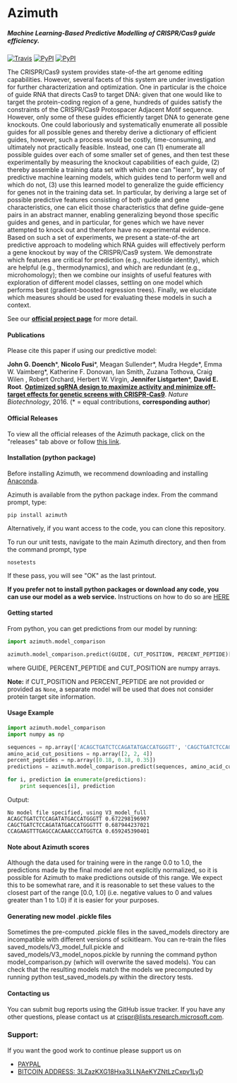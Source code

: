 # Azimuth
##### Machine Learning-Based Predictive Modelling of CRISPR/Cas9 guide efficiency.
[![Travis](https://img.shields.io/travis/MicrosoftResearch/Azimuth.svg)](https://travis-ci.org/MicrosoftResearch/Azimuth) [![PyPI](https://img.shields.io/pypi/v/azimuth.svg)](https://pypi.python.org/pypi/azimuth) [![PyPI](https://img.shields.io/pypi/l/azimuth.svg)]()

The CRISPR/Cas9 system provides state-of-the art genome editing capabilities. However, several facets of this system are under investigation for further characterization and optimization. One in particular is the choice of guide RNA that directs Cas9 to target DNA: given that one would like to target the protein-coding region of a gene, hundreds of guides satisfy the constraints of the CRISPR/Cas9 Protospacer Adjacent Motif sequence. However, only some of these guides efficiently target DNA to generate gene knockouts. One could laboriously and systematically enumerate all possible guides for all possible genes and thereby derive a dictionary of efficient guides, however, such a process would be costly, time-consuming, and ultimately not practically feasible. Instead, one can (1) enumerate all possible guides over each of some smaller set of genes, and then test these experimentally by measuring the knockout capabilities of each guide, (2) thereby assemble a training data set with which one can "learn", by way of predictive machine learning models, which guides tend to perform well and which do not, (3) use this learned model to generalize the guide efficiency for genes not in the training data set. In particular, by deriving a large set of possible predictive features consisting of both guide and gene characteristics, one can elicit those characteristics that define guide-gene pairs in an abstract manner, enabling generalizing beyond those specific guides and genes, and in particular, for genes which we have never attempted to knock out and therefore have no experimental evidence. Based on such a set of experiments, we present a state-of-the art predictive approach to modeling which RNA guides will effectively perform a gene knockout by way of the CRISPR/Cas9 system. We demonstrate which features are critical for prediction (e.g., nucleotide identity), which are helpful (e.g., thermodynamics), and which are redundant (e.g., microhomology); then we combine our insights of useful features with exploration of different model classes, settling on one model which performs best (gradient-boosted regression trees). Finally, we elucidate which measures should be used for evaluating these models in such a context.

See our [**official project page**](https://www.microsoft.com/en-us/research/project/crispr/) for more detail.

#### Publications

Please cite this paper if using our predictive model:

**John G. Doench**\*, **Nicolo Fusi**\*, Meagan Sullender\*, Mudra Hegde\*, Emma W. Vaimberg\*, Katherine F. Donovan, Ian Smith, Zuzana Tothova, Craig Wilen , Robert Orchard, Herbert W. Virgin, **Jennifer Listgarten**\*, **David E. Root**.
[**Optimized sgRNA design to maximize activity and minimize off-target effects for genetic screens with CRISPR-Cas9**](https://doi.org/10.1038/nbt.3437). *Nature Biotechnology*, 2016.
(\* = equal contributions, **corresponding author**)

#### Official Releases

To view all the official releases of the Azimuth package, click on the "releases" tab above or follow [this link](https://github.com/MicrosoftResearch/Azimuth/releases).


#### Installation (python package)

Before installing Azimuth, we recommend downloading and installing [Anaconda](https://www.continuum.io/downloads).

Azimuth is available from the python package index. From the command prompt, type:

```shell
pip install azimuth
```

Alternatively, if you want access to the code, you can clone this repository.

To run our unit tests, navigate to the main Azimuth directory, and then from the command prompt, type
```shell
nosetests
```
If these pass, you will see "OK" as the last printout.

**If you prefer not to install python packages or download any code, you can use our model as a web service.** Instructions on how to do so are [HERE](https://www.microsoft.com/en-us/research/project/crispr/)

#### Getting started

From python, you can get predictions from our model by running:

```python
import azimuth.model_comparison

azimuth.model_comparison.predict(GUIDE, CUT_POSITION, PERCENT_PEPTIDE)[0]
```
where GUIDE, PERCENT_PEPTIDE and CUT_POSITION are numpy arrays.

**Note:** if CUT_POSITION and PERCENT_PEPTIDE are not provided or provided as `None`, a
separate model will be used that does not consider protein target site information.

#### Usage Example

```python
import azimuth.model_comparison
import numpy as np

sequences = np.array(['ACAGCTGATCTCCAGATATGACCATGGGTT', 'CAGCTGATCTCCAGATATGACCATGGGTTT', 'CCAGAAGTTTGAGCCACAAACCCATGGTCA'])
amino_acid_cut_positions = np.array([2, 2, 4])
percent_peptides = np.array([0.18, 0.18, 0.35])
predictions = azimuth.model_comparison.predict(sequences, amino_acid_cut_positions, percent_peptides)

for i, prediction in enumerate(predictions):
    print sequences[i], prediction
```

Output:
```
No model file specified, using V3_model_full
ACAGCTGATCTCCAGATATGACCATGGGTT 0.672298196907
CAGCTGATCTCCAGATATGACCATGGGTTT 0.687944237021
CCAGAAGTTTGAGCCACAAACCCATGGTCA 0.659245390401
```

#### Note about Azimuth scores

Although the data used for training were in the range 0.0 to 1.0, the predictions made by the final model are not explicitly normalized, so it is possible for Azimuth to make predictions outside of this range. We expect this to be somewhat rare, and it is reasonable to set these values to the closest part of the range \[0.0, 1.0\] (i.e. negative values to 0 and values greater than 1 to 1.0) if it is easier for your purposes.

#### Generating new model .pickle files

Sometimes the pre-computed .pickle files in the saved_models directory are incompatible with different versions of scikitlearn. You can re-train the files saved_models/V3_model_full.pickle and saved_models/V3_model_nopos.pickle by running the command python model_comparison.py (which will overwrite the saved models). You can check that the resulting models match the models we precomputed by running python test_saved_models.py within the directory tests.

#### Contacting us

You can submit bug reports using the GitHub issue tracker. If you have any other questions, please contact us at crispr@lists.research.microsoft.com.



### Support:

If you want the good work to continue please support us on

* [PAYPAL](https://www.paypal.me/ishandutta2007)
* [BITCOIN ADDRESS: 3LZazKXG18Hxa3LLNAeKYZNtLzCxpv1LyD](https://www.coinbase.com/join/5a8e4a045b02c403bc3a9c0c)
